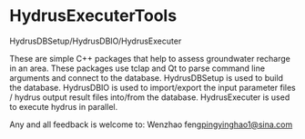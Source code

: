 # HydrusExecuterTools
HydrusDBSetup/HydrusDBIO/HydrusExecuter

These are simple C++ packages that help to assess groundwater recharge in an area. These packages use tclap and Qt to parse command line arguments and connect to the database. HydrusDBSetup is used to build the database. HydrusDBIO is used to import/export the input parameter files / hydrus output result files into/from the database. HydrusExecuter is used to execute hydrus in parallel.

Any and all feedback is welcome to:  Wenzhao feng<pingyinghao1@sina.com>
